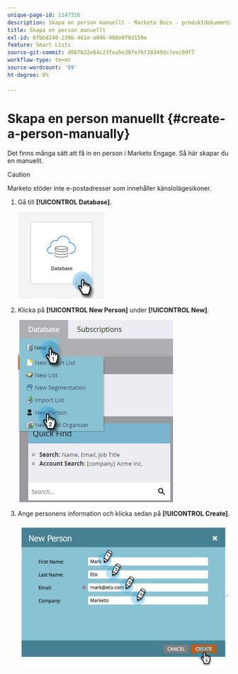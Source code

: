 ```yaml
---
unique-page-id: 1147316
description: Skapa en person manuellt - Marketo Docs - produktdokumentation
title: Skapa en person manuellt
exl-id: 6fbbd240-239b-461e-a046-968e0f0d150e
feature: Smart Lists
source-git-commit: d087b22e84c23fea5e38fe7bf20349dc7eec09f7
workflow-type: tm+mt
source-wordcount: '59'
ht-degree: 0%

---
```


# Skapa en person manuellt {#create-a-person-manually}

Det finns många sätt att få in en person i Marketo Engage. Så här skapar du en manuellt.

>[!CAUTION]
>
>Marketo stöder inte e-postadresser som innehåller känslolägesikoner.

1. Gå till **[!UICONTROL Database]**.

   ![](assets/create-a-person-manually-1.png)

1. Klicka på **[!UICONTROL New Person]** under **[!UICONTROL New]**.

   ![](assets/create-a-person-manually-2.png)

1. Ange personens information och klicka sedan på **[!UICONTROL Create]**.

   ![](assets/create-a-person-manually-3.png)
